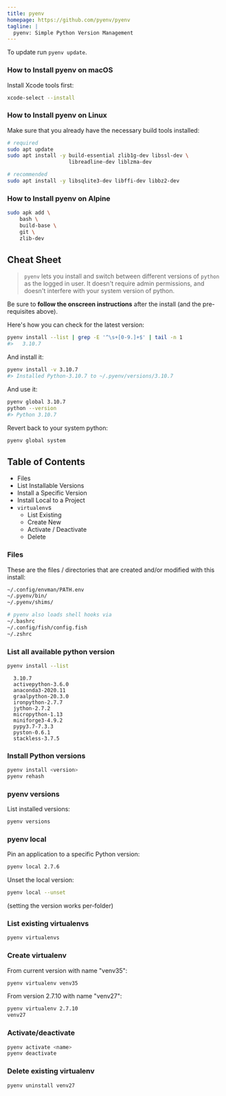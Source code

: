 ```yaml
---
title: pyenv
homepage: https://github.com/pyenv/pyenv
tagline: |
  pyenv: Simple Python Version Management
---
```


To update run `pyenv update`.

### How to Install pyenv on macOS

Install Xcode tools first:

```sh
xcode-select --install
```

### How to Install pyenv on Linux

Make sure that you already have the necessary build tools installed:

```sh
# required
sudo apt update
sudo apt install -y build-essential zlib1g-dev libssl-dev \
                    libreadline-dev liblzma-dev

# recommended
sudo apt install -y libsqlite3-dev libffi-dev libbz2-dev
```

### How to Install pyenv on Alpine

```sh
sudo apk add \
    bash \
    build-base \
    git \
    zlib-dev
```

## Cheat Sheet

> `pyenv` lets you install and switch between different versions of `python` as
> the logged in user. It doesn't require admin permissions, and doesn't
> interfere with your system version of python.

Be sure to **follow the onscreen instructions** after the install (and the
pre-requisites above).

Here's how you can check for the latest version:

```sh
pyenv install --list | grep -E '^\s+[0-9.]+$' | tail -n 1
#>   3.10.7
```

And install it:

```sh
pyenv install -v 3.10.7
#> Installed Python-3.10.7 to ~/.pyenv/versions/3.10.7
```

And use it:

```sh
pyenv global 3.10.7
python --version
#> Python 3.10.7
```

Revert back to your system python:

```sh
pyenv global system
```

## Table of Contents

- Files
- List Installable Versions
- Install a Specific Version
- Install Local to a Project
- `virtualenv`s
  - List Existing
  - Create New
  - Activate / Deactivate
  - Delete

### Files

These are the files / directories that are created and/or modified with this
install:

```sh
~/.config/envman/PATH.env
~/.pyenv/bin/
~/.pyenv/shims/

# pyenv also loads shell hooks via
~/.bashrc
~/.config/fish/config.fish
~/.zshrc
```

### List all available python version

```sh
pyenv install --list
```

```text
  3.10.7
  activepython-3.6.0
  anaconda3-2020.11
  graalpython-20.3.0
  ironpython-2.7.7
  jython-2.7.2
  micropython-1.13
  miniforge3-4.9.2
  pypy3.7-7.3.3
  pyston-0.6.1
  stackless-3.7.5
```

### Install Python versions

```sh
pyenv install <version>
pyenv rehash
```

### pyenv versions

List installed versions:

```sh
pyenv versions
```

### pyenv local

Pin an application to a specific Python version:

```sh
pyenv local 2.7.6
```

Unset the local version:

```sh
pyenv local --unset
```

(setting the version works per-folder)

### List existing virtualenvs

```sh
pyenv virtualenvs
```

### Create virtualenv

From current version with name "venv35":

```sh
pyenv virtualenv venv35
```

From version 2.7.10 with name "venv27":

```sh
pyenv virtualenv 2.7.10
venv27
```

### Activate/deactivate

```sh
pyenv activate <name>
pyenv deactivate
```

### Delete existing virtualenv

```sh
pyenv uninstall venv27
```
